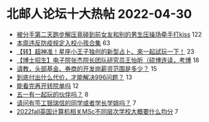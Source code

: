 # 北邮人论坛十大热帖 2022-04-30

- [被分手第二天跑步解压竟碰到前女友和别的男生压操场牵手打kiss](https://bbs.byr.cn/article/Talking/6342762) 122
- [本周违反防疫规定入校小孩合集](https://bbs.byr.cn/article/Picture/3318959) 63
- [【转】超神准！星座小王子独创的新型占卜、來一起試玩一下！](https://bbs.byr.cn/article/Constellations/326533) 23
- [【博士招生】电子院张杰院长团队研究员王怡昕（硕博连读，考博](https://bbs.byr.cn/article/AimGraduate/1216604) 18
- [请教，头部基金、券商的开发岗薪资范围是多少？](https://bbs.byr.cn/article/WorkLife/1185273) 15
- [到底付出什么代价，才能解决996问题？](https://bbs.byr.cn/article/FamilyLife/145855) 13
- [能看完再开转院单吗](https://bbs.byr.cn/article/Health/228744) 12
- [五一有一起玩的伙伴吗？](https://bbs.byr.cn/article/Friends/2022986) 8
- [请问有签工银瑞信的同学或者学长学姐吗？](https://bbs.byr.cn/article/Job/2162538) 7
- [2022fall英国计算机相关MSc不同层次学校大概要什么均分](https://bbs.byr.cn/article/GoAbroad/385548) 7


